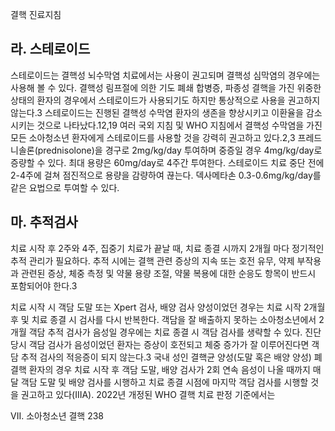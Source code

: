 결핵 진료지침

## 라. 스테로이드

스테로이드는 결핵성 뇌수막염 치료에서는 사용이 권고되며 결핵성 심막염의 경우에는 사용해 볼 수 있다. 결핵성 림프절에 의한 기도 폐쇄 합병증, 파종성 결핵을 가진 위중한 상태의 환자의 경우에서 스테로이드가 사용되기도 하지만 통상적으로 사용을 권고하지 않는다.3 스테로이드는 진행된 결핵성 수막염 환자의 생존을 향상시키고 이환율을 감소시키는 것으로 나타났다.12,19 여러 국외 지침 및 WHO 지침에서 결핵성 수막염을 가진 모든 소아청소년 환자에게 스테로이드를 사용할 것을 강력히 권고하고 있다.2,3 프레드니솔론(prednisolone)을 경구로 2mg/kg/day 투여하며 중증일 경우 4mg/kg/day로 증량할 수 있다. 최대 용량은 60mg/day로 4주간 투여한다. 스테로이드 치료 중단 전에 2-4주에 걸쳐 점진적으로 용량을 감량하여 끊는다. 덱사메타손 0.3-0.6mg/kg/day를 같은 요법으로 투여할 수 있다.

## 마. 추적검사

치료 시작 후 2주와 4주, 집중기 치료가 끝날 때, 치료 종결 시까지 2개월 마다 정기적인 추적 관리가 필요하다. 추적 시에는 결핵 관련 증상의 지속 또는 호전 유무, 약제 부작용과 관련된 증상, 체중 측정 및 약물 용량 조절, 약물 복용에 대한 순응도 항목이 반드시 포함되어야 한다.3

치료 시작 시 객담 도말 또는 Xpert 검사, 배양 검사 양성이었던 경우는 치료 시작 2개월 후 및 치료 종결 시 검사를 다시 반복한다. 객담을 잘 배출하지 못하는 소아청소년에서 2개월 객담 추적 검사가 음성일 경우에는 치료 종결 시 객담 검사를 생략할 수 있다. 진단 당시 객담 검사가 음성이었던 환자는 증상이 호전되고 체중 증가가 잘 이루어진다면 객담 추적 검사의 적응증이 되지 않는다.3 국내 성인 결핵균 양성(도말 혹은 배양 양성) 폐결핵 환자의 경우 치료 시작 후 객담 도말, 배양 검사가 2회 연속 음성이 나올 때까지 매달 객담 도말 및 배양 검사를 시행하고 치료 종결 시점에 마지막 객담 검사를 시행할 것을 권고하고 있다(IIIA). 2022년 개정된 WHO 결핵 치료 판정 기준에서는

VII. 소아청소년 결핵 <PAGE>238